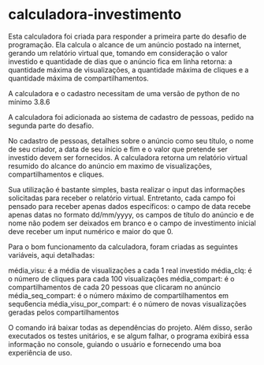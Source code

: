 # calculadora-investimento
Esta calculadora foi criada para responder a primeira parte do desafio de programação. Ela calcula o alcance de um anúncio postado na internet, gerando um relatório virtual que, tomando em consideração o valor investido e quantidade de dias que o anúncio fica em linha retorna: a quantidade máxima de visualizações, a quantidade máxima de cliques e a quantidade máxima de compartilhamentos.

A calculadora e o cadastro necessitam de uma versão de python de no mínimo 3.8.6

A calculadora foi adicionada ao sistema de cadastro de pessoas, pedido na segunda parte do desafio. 

No cadastro de pessoas, detalhes sobre o anúncio como seu título, o nome de seu criador, a data de seu início e fim e o valor que pretende ser investido devem ser fornecidos. A calculadora retorna um relatório virtual resumido do alcance do anúncio em maximo de visualizações, compartilhamentos e cliques. 

Sua utilização é bastante simples, basta realizar o input das informações solicitadas para receber o relatório virtual.
Entretanto, cada campo foi pensado para receber apenas dados específicos: o campo de data recebe apenas datas no formato dd/mm/yyyy, os campos de título do anúncio e de nome não podem ser deixados em branco e o campo de investimento inicial deve receber um input numérico e maior do que 0. 

Para o bom funcionamento da calculadora, foram criadas as seguintes variáveis, aqui detalhadas: 

média_visu:  é a média de visualizações a cada 1 real investido
média_clq:  é o número de cliques para cada 100 visualizações
média_compart:  é o compartilhamentos de cada 20 pessoas que clicaram no anúncio
média_seq_compart:  é o número máximo de compartilhamentos em sequ6encia
média_visu_por_compart:  é o número de novas visualizações geradas pelos compartilhamentos

O comando irá baixar todas as dependências do projeto. Além disso, serão executados os testes unitários, e se algum falhar, o programa exibirá essa informação no console, guiando o usuário e fornecendo uma boa experiência de uso. 
